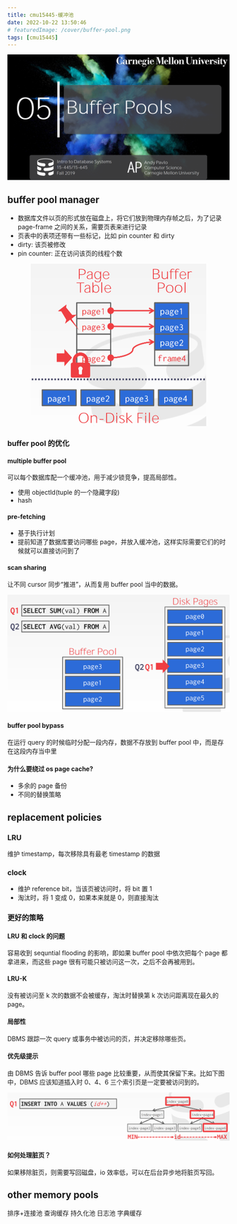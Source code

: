 ```yaml
---
title: cmu15445-缓冲池
date: 2022-10-22 13:50:46
# featuredImage: /cover/buffer-pool.png
tags: [cmu15445]
---
```


<img src="/cover/buffer-pool.png"/>

## buffer pool manager

- 数据库文件以页的形式放在磁盘上，将它们放到物理内存帧之后，为了记录 page-frame 之间的关系，需要页表来进行记录
- 页表中的表项还带有一些标记，比如 pin counter 和 dirty
- dirty: 该页被修改
- pin counter: 正在访问该页的线程个数
<div align="center"><img src="/cmu15445-缓冲池/meta-data.png" style="zoom:50%;" /></div>

### buffer pool 的优化

#### multiple buffer pool

可以每个数据库配一个缓冲池，用于减少锁竞争，提高局部性。

- 使用 objectId(tuple 的一个隐藏字段)
- hash

#### pre-fetching

- 基于执行计划
- 提前知道了数据库要访问哪些 page，并放入缓冲池，这样实际需要它们的时候就可以直接访问到了

#### scan sharing

让不同 cursor 同步“推进”，从而复用 buffer pool 当中的数据。

<div align="center"><img src="/cmu15445-缓冲池/scan-sharing.png" style="zoom:50%;" /></div>

#### buffer pool bypass

在运行 query 的时候临时分配一段内存，数据不存放到 buffer pool 中，而是存在这段内存当中里

#### 为什么要绕过 os page cache?

- 多余的 page 备份
- 不同的替换策略

## replacement policies

### LRU

维护 timestamp，每次移除具有最老 timestamp 的数据

### clock

- 维护 reference bit，当该页被访问时，将 bit 置 1
- 淘汰时，将 1 变成 0，如果本来就是 0，则直接淘汰

### 更好的策略

#### LRU 和 clock 的问题

容易收到 sequntial flooding 的影响，即如果 buffer pool 中依次把每个 page 都拿进来，而这些 page 很有可能只被访问这一次，之后不会再被用到。

#### LRU-K

没有被访问至 k 次的数据不会被缓存，淘汰时替换第 k 次访问距离现在最久的 page。

#### 局部性

DBMS 跟踪一次 query 或事务中被访问的页，并决定移除哪些页。

#### 优先级提示

由 DBMS 告诉 buffer pool 哪些 page 比较重要，从而使其保留下来。比如下图中，DBMS 应该知道插入时 0、4、6 三个索引页是一定要被访问到的。

<div align="center"><img src="/cmu15445-缓冲池/hint.png" style="zoom:50%;" /></div>

#### 如何处理脏页？

如果移除脏页，则需要写回磁盘，io 效率低，可以在后台异步地将脏页写回。

## other memory pools

排序+连接池
查询缓存
持久化池
日志池
字典缓存


